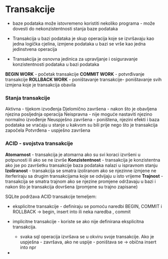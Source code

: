 # Transakcije

- baze podataka može istovremeno koristiti nekoliko programa
        - može dovesti do nekonzistentnosti stanja baze podataka

- Transakcija u bazi podataka je skup operacija koje se izvršavaju kao jedna logička cjelina, izmjene podataka u bazi se vrše kao jedna jedinstvena operacija
- Transakcija je osnovna jedinica za upravljanje i osiguravanje konzistentnosti podataka u bazi podataka

**BEGIN WORK** - početak transakcije
**COMMIT WORK** - potvrđivanje transakcije
**ROLLBACK WORK** - poništavanje transakcije- poništavanje svih izmjena koje je transakcija obavila


### Stanja transakcije
Aktivna - tijekom izvođenja
Djelomično završena - nakon što je obavljena njezina posljednja operacija
Neispravna - nije moguće nastaviti njezino normalno izvođenje
Neuspješno završena - poništena, njezini efekti i baza podataka se vraćaju u stanje u kakvom su bili prije nego što je transakcija započela
Potvrđena - uspješno završena

### ACID - svojstva transakcije
**Atomarnost** - transakcija je atomarna ako su svi koraci izvršeni u potpunosti ili ako se ne izvrše
**Konzistentnost** - transakcija je konzistentna ako jse po završetku transakcije baza podataka nalazi u ispravnom stanju
**Izoliranost** - transakcija se smatra izoliranom ako se njezinne izmjene ne iterferiraju sa drugim transakcijama koje se odvijaju u isto vrijeme
**Trajnost** - transakcija se smatra trajnom ako se njezine promjene održavaju u bazi i nakon što je transakcija dovršena (promjene su trajno zapisane)


SQLite podržava ACID transakcije temeljem:
- eksplicitne transakcije - definiraju se pomoću naredbi BEGIN, COMMIT i ROLLBACK
    -> begin, insert into ili neka naredba , commit
- implicitne transakcije - koriste se ako nije definirana eksplicitna transakcija. 
    - svaka sql operacija izvršava se u okviru svoje transakcije. Ako je uspješna - završava, ako ne uspije - poništava se
    -> obična insert into npr


- 
